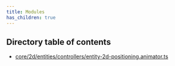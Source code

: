 ```yaml
---
title: Modules
has_children: true
---
```


<h2 class="text-delta">Directory table of contents</h2>

- [core/2d/entities/controllers/entity-2d-positioning.animator.ts](/gg-web-engine/modules/core/2d/entities/controllers/entity-2d-positioning.animator.ts)
